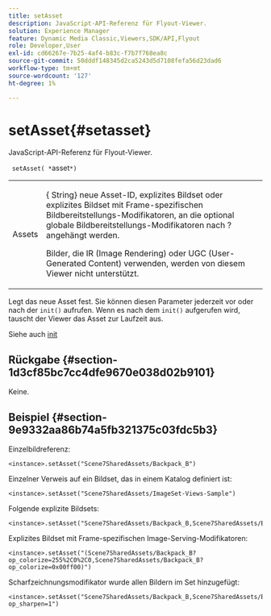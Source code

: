 ```yaml
---
title: setAsset
description: JavaScript-API-Referenz für Flyout-Viewer.
solution: Experience Manager
feature: Dynamic Media Classic,Viewers,SDK/API,Flyout
role: Developer,User
exl-id: cd66267e-7b25-4af4-b83c-f7b7f768ea8c
source-git-commit: 50dddf148345d2ca5243d5d7108fefa56d23dad6
workflow-type: tm+mt
source-wordcount: '127'
ht-degree: 1%

---
```


# setAsset{#setasset}

JavaScript-API-Referenz für Flyout-Viewer.

` setAsset( *`asset`*)`

<table id="table_896DFF34A68A403DB93A6D597461A573"> 
 <tbody> 
  <tr> 
   <td colname="col1"> <p> <span class="codeph"> <span class="varname"> Assets</span> </span> </p> </td> 
   <td colname="col2"> <p>{<span class="codeph"> String</span>} neue Asset-ID, explizites Bildset oder explizites Bildset mit Frame-spezifischen Bildbereitstellungs-Modifikatoren, an die optional globale Bildbereitstellungs-Modifikatoren nach <span class="codeph"> ?</span> angehängt werden. </p> <p> Bilder, die IR (Image Rendering) oder UGC (User-Generated Content) verwenden, werden von diesem Viewer nicht unterstützt. </p> </td> 
  </tr> 
 </tbody> 
</table>

Legt das neue Asset fest. Sie können diesen Parameter jederzeit vor oder nach der `init()` aufrufen. Wenn es nach dem `init()` aufgerufen wird, tauscht der Viewer das Asset zur Laufzeit aus.

Siehe auch [init](../../../c-html5-s7-aem-asset-viewers/c-html5-flyout-viewer-20-about/c-html5-flyout-viewer-20-javascriptapiref/r-html5-flyout-viewer-20-javascriptapiref-init.md#reference-8651640683fc4a538bfb660709d1a463)

## Rückgabe {#section-1d3cf85bc7cc4dfe9670e038d02b9101}

Keine.

## Beispiel {#section-9e9332aa86b74a5fb321375c03fdc5b3}

Einzelbildreferenz:

```
<instance>.setAsset("Scene7SharedAssets/Backpack_B")
```

Einzelner Verweis auf ein Bildset, das in einem Katalog definiert ist:

```
<instance>.setAsset("Scene7SharedAssets/ImageSet-Views-Sample")
```

Folgende explizite Bildsets:

```
<instance>.setAsset("Scene7SharedAssets/Backpack_B,Scene7SharedAssets/Backpack_C")
```

Explizites Bildset mit Frame-spezifischen Image-Serving-Modifikatoren:

```
<instance>.setAsset("(Scene7SharedAssets/Backpack_B?op_colorize=255%2C0%2C0,Scene7SharedAssets/Backpack_B?op_colorize=0x00ff00)")
```

Scharfzeichnungsmodifikator wurde allen Bildern im Set hinzugefügt:

```
<instance>.setAsset("Scene7SharedAssets/Backpack_B,Scene7SharedAssets/Backpack_C?op_sharpen=1")
```
